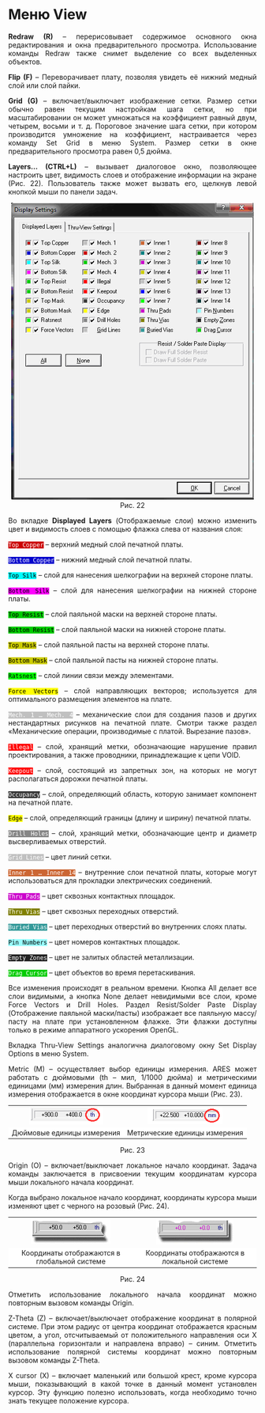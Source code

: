 # Меню View

<div style="text-align:justify;">
<p><strong>Redraw (R)</strong> – перерисовывает содержимое основного окна редактирования и окна предварительного просмотра. Использование команды Redraw также снимет выделение со всех выделенных объектов.</p>
<p><strong>Flip (F)</strong> – Переворачивает плату, позволяя увидеть её нижний медный слой или слой пайки.</p>
<p><strong>Grid (G)</strong> – включает/выключает изображение сетки. Размер сетки обычно равен текущим настройкам шага сетки, но при масштабировании он может умножаться на коэффициент равный двум, четырем, восьми и т. д. Пороговое значение шага сетки, при котором производится умножение на коэффициент, настраивается через команду Set Grid в меню System. Размер сетки в окне предварительного просмотра равен 0,5 дюйма.</p>
<p><strong>Layers… (CTRL+L)</strong> – вызывает диалоговое окно, позволяющее настроить цвет, видимость слоев и отображение информации на экране (Рис. 22). Пользователь также может вызвать его, щелкнув левой кнопкой мыши по панели задач.</p>
<center><img src="/images/chapter3/display.png"></center>
<center>Рис. 22</center>
<p>Во вкладке <strong>Displayed Layers</strong> (Отображаемые слои) можно изменить цвет и видимость слоев с помощью флажка слева от названия слоя:</p>
<p><code style="color: #FFF; background-color: rgb(204,0,0);">Top Copper</code> – верхний медный слой печатной платы.</p>
<p><code style="color: #FFF; background-color: rgb(0,0,204);">Bottom Copper</code> – нижний медный слой печатной платы.</p>
<p><code style="color: #000; background-color: rgb(0,255,255);">Top Silk</code> – слой для нанесения шелкографии на верхней стороне платы.</p>
<p><code style="color: #000; background-color: rgb(255,0,255);">Bottom Silk</code> – слой для нанесения шелкографии на нижней стороне платы.</p>
<p><code style="color: #000; background-color: rgb(0,204,0);">Top Resist</code> – слой паяльной маски на верхней стороне платы.</p>
<p><code style="color: #000; background-color: rgb(0,204,0);">Bottom Resist</code> – слой паяльной маски на нижней стороне платы.</p>
<p><code style="color: #000; background-color: rgb(204,204,0);">Top Mask</code> – слой паяльной пасты на верхней стороне платы.</p>
<p><code style="color: #000; background-color: rgb(204,204,0);">Bottom Mask</code> – слой паяльной пасты на нижней стороне платы.</p>
<p><code style="color: #000; background-color: rgb(0,255,0);">Ratsnest</code> – слой линии связи между элементами.</p>
<p><code style="color: #000; background-color: rgb(255,255,0);">Force Vectors</code> – слой направляющих векторов; используется для оптимального размещения элементов на плате.</p>
<p><code style="color: #FFF; background-color: rgb(192,192,192);">Mech. 1 … Mech. 4</code> – механические слои для создания пазов и других нестандартных рисунков на печатной плате. Смотри также раздел «Механические операции, производимые с платой. Вырезание пазов».
</p>
<p><code style="color: #FFF; background-color: rgb(255,0,0);">Illegal</code> – слой, хранящий метки, обозначающие нарушение правил проектирования, а также проводники, принадлежащие к цепи VOID.</p>
<p><code style="color: #FFF; background-color: rgb(255,0,0);">Keepout</code> – слой, состоящий из запретных зон, на которых не могут располагаться дорожки печатной платы.</p>
<p><code style="color: #FFF; background-color: rgb(57,57,57);">Occupancy</code> – слой, определяющий область, которую занимает компонент на печатной плате.</p>
<p><code style="color: #000; background-color: rgb(255,255,0);">Edge</code> – слой, определяющий границы (длину и ширину) печатной платы.</p>
<p><code style="color: #FFF; background-color: rgb(134,134,134);">Drill Holes</code> – слой, хранящий метки, обозначающие центр и диаметр высверливаемых отверстий.</p>
<p><code style="color: #FFF; background-color: rgb(192,192,192);">Grid Lines</code> – цвет линий сетки.</p>
<p><code style="color: #FFF; background-color: rgb(204,102,51);">Inner 1 … Inner 14</code> – внутренние слои печатной платы, которые могут использоваться для прокладки электрических соединений.</p>
<p><code style="color: #FFF; background-color: rgb(204,0,204);">Thru Pads</code> – цвет сквозных контактных площадок.</p>
<p><code style="color: #FFF; background-color: rgb(128,128,0);">Thru Vias</code> – цвет сквозных переходных отверстий.</p>
<p><code style="color: #FFF; background-color: rgb(51,153,153);">Buried Vias</code> – цвет переходных отверстий во внутренних слоях платы.</p>
<p><code style="color: #000; background-color: rgb(153,255,255);">Pin Numbers</code> – цвет номеров контактных площадок.</p>
<p><code style="color: #FFF; background-color: rgb(34,34,34);">Empty Zones</code> – цвет не залитых областей металлизации.</p>
<p><code style="color: #FFF; background-color: rgb(0,204,0);">Drag Cursor</code> – цвет объектов во время перетаскивания.</p>
<p>Все изменения происходят в реальном времени. Кнопка All делает все слои видимыми, а кнопка None делает невидимыми все слои, кроме Force Vectors и Drill Holes. Раздел Resist/Solder Paste Display (Отображение паяльной маски/пасты) изображает все паяльную массу/пасту на плате при установленном флажке. Эти флажки доступны только в режиме аппаратного ускорения OpenGL.</p>
<p>Вкладка Thru-View Settings аналогична диалоговому окну Set Display Options в меню System.</p>
<p>Metric (M) – осуществляет выбор единицы измерения. ARES может работать с дюймовыми (th – мил, 1/1000 дюйма) и метрическими единицами (мм) измерения длин. Выбранная в данный момент единица измерения отображается в окне координат курсора мыши (Рис. 23).</p>
<center><table style="border-width: 0px; text-align:center;">
<tbody>
<tr style="border-width: 0px; text-align:center;">
<td style="border-width: 0px; text-align:center;"><img src="/images/chapter3/inch.png"></td>
<td style="border-width: 0px; text-align:center;"><img src="/images/chapter3/meter.png"></td>
</tr>
<tr style="border-width: 0px; text-align:center;">
<td style="border-width: 0px; background-color:#FFF;">Дюймовые единицы измерения</td>
<td style="border-width: 0px; background-color:#FFF;">Метрические единицы измерения</td>
</tr>
</tbody>
</table></center>
<center>Рис. 23</center>
<p>Origin (O) – включает/выключает локальное начало координат. Задача команды заключается в присвоении текущим координатам курсора мыши локального начала координат.</p>
<p>Когда выбрано локальное начало координат, координаты курсора мыши изменяют цвет с черного на розовый (Рис. 24).</p>
<center><table style="border-width: 0px; text-align:center;">
<tbody>
<tr style="border-width: 0px; text-align:center;">
<td style="border-width: 0px; text-align:center;"><img src="/images/chapter3/global.png"></td>
<td style="border-width: 0px; text-align:center;"><img src="/images/chapter3/local.png"></td>
</tr>
<tr style="border-width: 0px; text-align:center;">
<td style="border-width: 0px; background-color:#FFF;">Координаты отображаются в глобальной системе</td>
<td style="border-width: 0px; background-color:#FFF;">Координаты отображаются в локальной системе</td>
</tr>
</tbody>
</table></center>
<center>Рис. 24</center>
<p>Отметить использование локального начала координат можно повторным вызовом команды Origin.</p>
<p>Z-Theta (Z) – включает/выключает отображение координат в полярной системе. При этом радиус от центра координат отображается красным цветом, а угол, отсчитываемый от положительного направления оси X (параллельна горизонтали и направлена вправо) – синим. Отметить использование полярной системы координат можно повторным вызовом команды Z-Theta.</p>
<p>X cursor (X) – включает маленький или большой крест, кроме курсора мыши, показывающий в какой точке в данный момент установлен курсор. Эту функцию полезно использовать, когда необходимо точно знать текущее положение курсора.</p>
</div>
